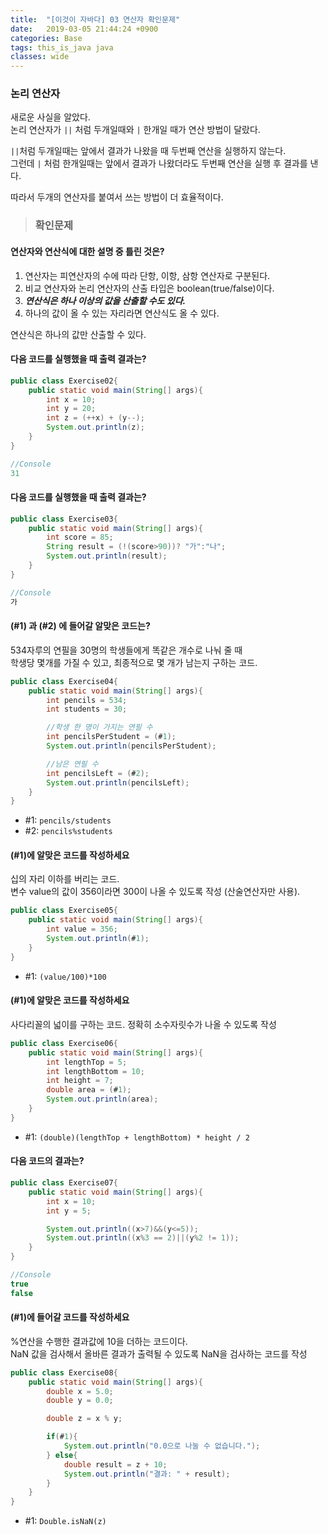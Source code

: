 ```yaml
---
title:  "[이것이 자바다] 03 연산자 확인문제"
date:   2019-03-05 21:44:24 +0900
categories: Base
tags: this_is_java java
classes: wide
---
```


### 논리 연산자

새로운 사실을 알았다.  
논리 연산자가 `||` 처럼 두개일때와 `|` 한개일 때가 연산 방법이 달랐다.   

`||`처럼 두개일때는 앞에서 결과가 나왔을 때 두번째 연산을 실행하지 않는다.  
그런데 `|` 처럼 한개일때는 앞에서 결과가 나왔더라도 두번째 연산을 실행 후 결과를 낸다.  
  
따라서 두개의 연산자를 붙여서 쓰는 방법이 더 효율적이다.  

> ### 확인문제 

#### 연산자와 연산식에 대한 설명 중 틀린 것은?

1. 연산자는 피연산자의 수에 따라 단항, 이항, 삼항 연산자로 구분된다.
2. 비교 연산자와 논리 연산자의 산출 타입은 boolean(true/false)이다.
3. **_연산식은 하나 이상의 값을 산출할 수도 있다._**
4. 하나의 값이 올 수 있는 자리라면 연산식도 올 수 있다.
  
연산식은 하나의 값만 산출할 수 있다.
  
#### 다음 코드를 실행했을 때 출력 결과는?

```java
public class Exercise02{
	public static void main(String[] args){
		int x = 10;
		int y = 20;
		int z = (++x) + (y--);
		System.out.println(z);
	}
}

//Console
31
```

#### 다음 코드를 실행했을 때 출력 결과는?

```java
public class Exercise03{
	public static void main(String[] args){
		int score = 85;
		String result = (!(score>90))? "가":"나";
		System.out.println(result);
	}
}

//Console
가
```

#### (#1) 과 (#2) 에 들어갈 알맞은 코드는?

534자루의 연필을 30명의 학생들에게 똑같은 개수로 나눠 줄 때  
학생당 몇개를 가질 수 있고, 최종적으로 몇 개가 남는지 구하는 코드.

```java
public class Exercise04{
	public static void main(String[] args){
		int pencils = 534;
		int students = 30;

		//학생 한 명이 가지는 연필 수
		int pencilsPerStudent = (#1);
		System.out.println(pencilsPerStudent);

		//남은 연필 수 
		int pencilsLeft = (#2);
		System.out.println(pencilsLeft);
	}
}
```

- #1: `pencils/students`
- #2: `pencils%students`

#### (#1)에 알맞은 코드를 작성하세요

십의 자리 이하를 버리는 코드.  
변수 value의 값이 356이라면 300이 나올 수 있도록 작성 (산술연산자만 사용).

```java
public class Exercise05{
	public static void main(String[] args){
		int value = 356;
		System.out.println(#1);
	}
}
```

- #1: `(value/100)*100`

#### (#1)에 알맞은 코드를 작성하세요

사다리꼴의 넓이를 구하는 코드. 정확히 소수자릿수가 나올 수 있도록 작성

```java
public class Exercise06{
	public static void main(String[] args){
		int lengthTop = 5;
		int lengthBottom = 10;
		int height = 7;
		double area = (#1);
		System.out.println(area);
	}
}
```

- #1: `(double)(lengthTop + lengthBottom) * height / 2`

#### 다음 코드의 결과는?

```java
public class Exercise07{
	public static void main(String[] args){
		int x = 10;
		int y = 5;

		System.out.println((x>7)&&(y<=5));
		System.out.println((x%3 == 2)||(y%2 != 1));
	}
}

//Console
true
false
```

#### (#1)에 들어갈 코드를 작성하세요

%연산을 수행한 결과값에 10을 더하는 코드이다.  
NaN 값을 검사해서 올바른 결과가 출력될 수 있도록 NaN을 검사하는 코드를 작성

```java
public class Exercise08{
	public static void main(String[] args){
		double x = 5.0;
		double y = 0.0;

		double z = x % y;

		if(#1){
			System.out.println("0.0으로 나눌 수 없습니다.");
		} else{
			double result = z + 10;
			System.out.println("결과: " + result);
		}
	}
}
```

- #1: `Double.isNaN(z)`
